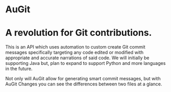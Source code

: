 # AuGit

# A revolution for Git contributions.

This is an API which uses automation to custom create Git commit messages specifically targeting any code edited or modified with appropriate and accurate narrations of said code. We will initially be supporting Java but, plan to expand to support Python and more languages in the future. 

Not only will AuGit allow for generating smart commit messages, but with AuGit Changes you can see the differences between two files at a glance.
